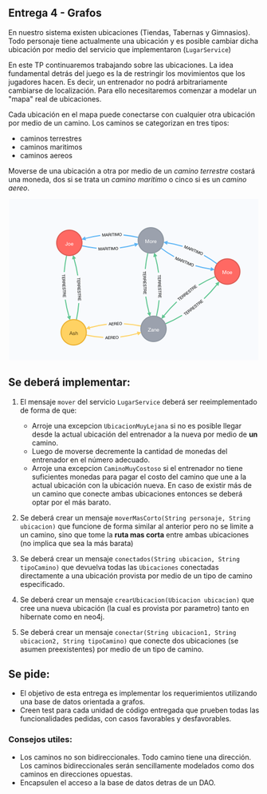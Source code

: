## Entrega 4 - Grafos

En nuestro sistema existen ubicaciones (Tiendas, Tabernas y Gimnasios). Todo personaje
tiene actualmente una ubicación y es posible cambiar dicha ubicación por medio
del servicio que implementaron (`LugarService`)

En este TP continuaremos trabajando sobre las ubicaciones. La idea fundamental
detrás del juego es la de restringir los movimientos que los jugadores hacen. Es
decir, un entrenador no podrá arbitrariamente cambiarse de localización. Para ello
necesitaremos comenzar a modelar un "mapa" real de ubicaciones.

Cada ubicación en el mapa puede conectarse con cualquier otra ubicación por
medio de un camino. Los caminos se categorizan en tres tipos:

- caminos terrestres
- caminos maritimos
- caminos aereos

Moverse de una ubicación a otra por medio de un *camino terrestre* costará una moneda,
dos si se trata un *camino maritimo* o cinco si es un *camino aereo*.

<p align="center">
  <img src="graph.png" />
</p>

## Se deberá implementar:
1. El mensaje `mover` del servicio `LugarService` deberá ser reeimplementado de forma
de que:
    * Arroje una excepcion `UbicacionMuyLejana` si no es posible llegar desde
la actual ubicación del entrenador a la nueva por medio de **un** camino.
    * Luego de moverse decremente la cantidad de monedas del entrenador en el número
adecuado.
    * Arroje una excepcion `CaminoMuyCostoso` si el entrenador no tiene suficientes
monedas para pagar el costo del camino que une a la actual ubicación con la
ubicación nueva. En caso de existir más de un camino que conecte ambas ubicaciones
entonces se deberá optar por el más barato.

2. Se deberá crear un mensaje `moverMasCorto(String personaje, String ubicacion)`
que funcione de forma similar al anterior pero no se limite a un camino, sino que
tome la **ruta mas corta** entre ambas ubicaciones (no implica que sea la más barata)

3. Se deberá crear un mensaje `conectados(String ubicacion, String tipoCamino)` que
devuelva todas las `Ubicaciones` conectadas directamente a una ubicación provista
por medio de un tipo de camino especificado.

4. Se deberá crear un mensaje `crearUbicacion(Ubicacion ubicacion)` que cree
una nueva ubicación (la cual es provista por parametro) tanto en hibernate
como en neo4j.

5. Se deberá crear un mensaje `conectar(String ubicacion1, String ubicacion2, String tipoCamino)`
que conecte dos ubicaciones (se asumen preexistentes) por medio de un tipo de
camino.

## Se pide:
- El objetivo de esta entrega es implementar los requerimientos utilizando una
base de datos orientada a grafos.
- Creen test para cada unidad de código entregada que prueben todas las
funcionalidades pedidas, con casos favorables y desfavorables.

### Consejos utiles:
- Los caminos no son bidireccionales. Todo camino tiene una
  dirección. Los caminos bidireccionales serán sencillamente modelados como dos
  caminos en direcciones opuestas.
- Encapsulen el acceso a la base de datos detras de un DAO.